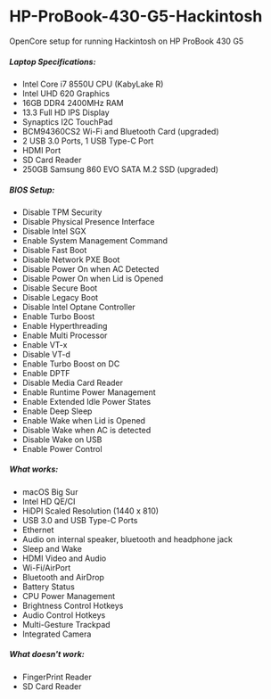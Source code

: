 # HP-ProBook-430-G5-Hackintosh

OpenCore setup for running Hackintosh on HP ProBook 430 G5

##### Laptop Specifications:
- Intel Core i7 8550U CPU (KabyLake R)
- Intel UHD 620 Graphics
- 16GB DDR4 2400MHz RAM
- 13.3 Full HD IPS Display
- Synaptics I2C TouchPad
- BCM94360CS2 Wi-Fi and Bluetooth Card (upgraded)
- 2 USB 3.0 Ports, 1 USB Type-C Port
- HDMI Port
- SD Card Reader
- 250GB Samsung 860 EVO SATA M.2 SSD (upgraded)

##### BIOS Setup:
- Disable TPM Security
- Disable Physical Presence Interface
- Disable Intel SGX
- Enable System Management Command
- Disable Fast Boot
- Disable Network PXE Boot
- Disable Power On when AC Detected
- Disable Power On when Lid is Opened
- Disable Secure Boot
- Disable Legacy Boot
- Disable Intel Optane Controller
- Enable Turbo Boost
- Enable Hyperthreading
- Enable Multi Processor
- Enable VT-x
- Disable VT-d
- Enable Turbo Boost on DC
- Enable DPTF
- Disable Media Card Reader
- Enable Runtime Power Management
- Enable Extended Idle Power States
- Enable Deep Sleep
- Enable Wake when Lid is Opened
- Disable Wake when AC is detected
- Disable Wake on USB
- Enable Power Control

##### What works:
- macOS Big Sur
- Intel HD QE/CI
- HiDPI Scaled Resolution (1440 x 810)
- USB 3.0 and USB Type-C Ports
- Ethernet
- Audio on internal speaker, bluetooth and headphone jack
- Sleep and Wake
- HDMI Video and Audio
- Wi-Fi/AirPort
- Bluetooth and AirDrop
- Battery Status
- CPU Power Management
- Brightness Control Hotkeys
- Audio Control Hotkeys
- Multi-Gesture Trackpad
- Integrated Camera

##### What doesn't work:
- FingerPrint Reader
- SD Card Reader
